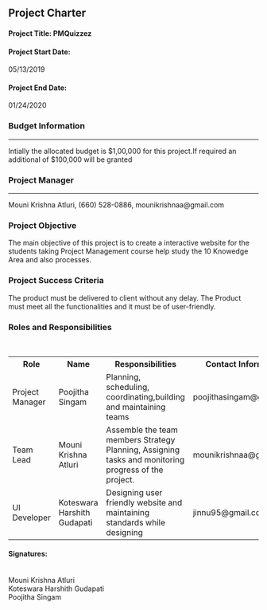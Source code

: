 <!DOCTYPE html>
<html lang="en">
<head>
  <meta charset="utf-8">
  <link rel="stylesheet" href="https://stackpath.bootstrapcdn.com/bootstrap/4.3.1/css/bootstrap.min.css">
  <link rel="stylesheet" href="https://stackpath.bootstrapcdn.com/bootstrap/4.3.1/js/bootstrap.min.js">
  <link rel="stylesheet" href="https://stackpath.bootstrapcdn.com/bootstrap/4.3.1/js/bootstrap.bundle.min.js">
</head>
<body>
<h2>Project Charter</h2>
<div class="container">
<h4><p><b>Project Title: </b>PMQuizzez
<h4>Project Start Date:</h4>05/13/2019
<h4>Project End Date:</h4> 01/24/2020</p>
<h3>Budget Information</h3><hr />
<p>Intially the allocated budget is $1,00,000 for this project.If required an additional of $100,000 will be granted</p>
<h3>Project Manager</h3><hr />
   Mouni Krishna Atluri, (660) 528-0886, mounikrishnaa@gmail.com
 <h3>Project Objective</h3>
 <p>The main objective of this project is to create a interactive website for the students taking Project Management course help study the 10 Knowedge Area and also processes.</p>
 <h3>Project Success Criteria</h3>
 <p>The product must be delivered to client without any delay. The Product must meet all the functionalities and it must be of user-friendly.</p>
<h3>Roles and Responsibilities</h3>
<br>
<table>
  <tr>
    <th>Role</th>
    <th>Name</th> 
    <th>Responsibilities</th>
	<th>Contact Information</th>
	  </tr>
  <tr>
  <td>Project Manager</td>
    <td>Poojitha Singam</td> 
    <td>Planning, scheduling, coordinating,building and maintaining teams</td>
	 <td>poojithasingam@gmail.com</td> 
	   </tr>
  <tr>
    <td>Team Lead</td>
    <td>Mouni Krishna Atluri</td> 
    <td>Assemble the team members Strategy Planning, Assigning tasks and monitoring progress of the project.</td>	 
	  <td>mounikrishnaa@gmail.com</td> 
  </tr>
  <tr>
    <td>UI Developer</td>
    <td>Koteswara Harshith Gudapati</td> 
    <td>Designing user friendly website and maintaining standards while designing</td>
	  <td>jinnu95@gmail.com</td> 
  </tr>
</table>
</div>
<h4>Signatures: </h4>
<br>Mouni Krishna Atluri
<br>Koteswara Harshith Gudapati
<br>Poojitha Singam
</body>
</html>
